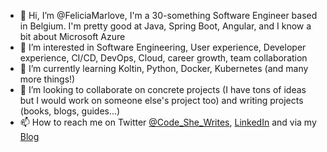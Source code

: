 - 👋 Hi, I’m @FeliciaMarlove, I'm a 30-something Software Engineer based in Belgium. I'm pretty good at Java, Spring Boot, Angular, and I know a bit about Microsoft Azure
- 👀 I’m interested in Software Engineering, User experience, Developer experience, CI/CD, DevOps, Cloud, career growth, team collaboration
- 🌱 I’m currently learning Koltin, Python, Docker, Kubernetes (and many more things!)
- 💞️ I’m looking to collaborate on concrete projects (I have tons of ideas but I would work on someone else's project too) and writing projects (books, blogs, guides...)
- 📫 How to reach me on Twitter [@Code_She_Writes](https://twitter.com/code_she_writes), [LinkedIn](https://www.linkedin.com/in/florence-mary-87397530/) and via my [Blog](https://thecodeshewrites.com/)

<!---
FeliciaMarlove/FeliciaMarlove is a ✨ special ✨ repository because its `README.md` (this file) appears on your GitHub profile.
You can click the Preview link to take a look at your changes.
--->

